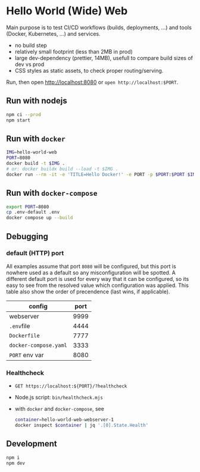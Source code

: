 # Hello World (Wide) Web

Main purpose is to test CI/CD workflows (builds, deployments, …) and tools (Docker, Kubernetes, …) and services.

* no build step
* relatively small footprint (less than 2MB in prod)
* large dev-dependency (prettier, 14MB), usefull to compare build sizes of dev vs prod
* CSS styles as static assets, to check proper routing/serving.

Run, then open <http://localhost:8080> or `open http://localhost:$PORT`.

## Run with nodejs

```bash
npm ci --prod
npm start
```

## Run with `docker`

```bash
IMG=hello-world-web
PORT=8080
docker build -t $IMG .
# or: docker buildx build --load -t $IMG .
docker run --rm -it -e 'TITLE=Hello Docker!' -e PORT -p $PORT:$PORT $IMG
```

## Run with `docker-compose`

```bash
export PORT=8080
cp .env-default .env
docker compose up --build
```

## Debugging

### default (HTTP) port

All examples assume that port `8080` will be configured, but this port is nowhere used as a default so any misconfiguration will be spotted.
A different default port is used for every way that it can be configured,
so its easy to see from the resolved value which configuration was applied.
This table also show the order of precendence (last wins, if applicable).

| config                | port |
| --------------------- | ---- |
| webserver             | 9999 |
| `.env`file            | 4444 |
| `Dockerfile`          | 7777 |
| `docker-compose.yaml` | 3333 |
| `PORT` env var        | 8080 |

### Healthcheck

* `GET https://localhost:${PORT}/?healthcheck`
* Node.js script: `bin/healthcheck.mjs`
* with `docker` and `docker-compose`, see

    ```sh
    container=hello-world-web-webserver-1
    docker inspect $container | jq '.[0].State.Health'
    ```

## Development

```bash
npm i
npm dev
```
